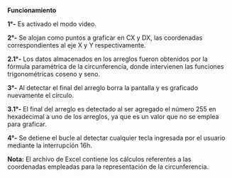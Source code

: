 **Funcionamiento**

**1°-** Es activado el modo video.

**2°-** Se alojan como puntos a graficar en CX y DX, las coordenadas correspondientes al eje X y Y respectivamente.

**2.1°-** Los datos almacenados en los arreglos fueron obtenidos por la fórmula paramétrica de la circunferencia, donde intervienen las funciones trigonométricas coseno y seno.

**3°-** Al detectar el final del arreglo borra la pantalla y es graficado nuevamente el círculo.

**3.1°-** El final del arreglo es detectado al ser agregado el número 255 en hexadecimal a uno de los arreglos, ya que es un valor que no se emplea para graficar.

**4°-** Se detiene el bucle al detectar cualquier tecla ingresada por el usuario mediante la interrupción 16h.

**Nota:** El archivo de Excel contiene los cálculos referentes a las coordenadas empleadas para la representación de la circunferencia.
